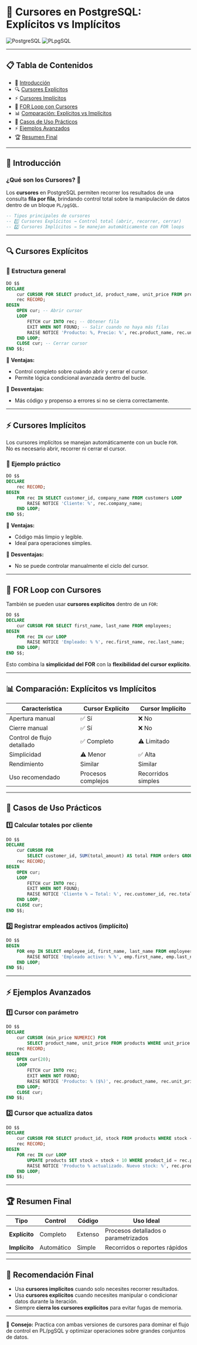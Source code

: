 # 🎯 Cursores en PostgreSQL: Explícitos vs Implícitos  

![PostgreSQL](https://img.shields.io/badge/PostgreSQL-Cursores-blue.svg)
![PLpgSQL](https://img.shields.io/badge/PL%252FpgSQL-Advanced-green.svg)

---

## 📋 Tabla de Contenidos
- 🎯 [Introducción](#-introducción)
- 🔍 [Cursores Explícitos](#-cursores-explícitos)
- ⚡ [Cursores Implícitos](#-cursores-implícitos)
- 🔄 [FOR Loop con Cursores](#-for-loop-con-cursores)
- 📊 [Comparación: Explícitos vs Implícitos](#-comparación-explícitos-vs-implícitos)
- 🎯 [Casos de Uso Prácticos](#-casos-de-uso-prácticos)
- ⚡ [Ejemplos Avanzados](#-ejemplos-avanzados)
- 🏆 [Resumen Final](#-resumen-final)

---

## 🎯 Introducción

### ¿Qué son los Cursores? 🤔
Los **cursores** en PostgreSQL permiten recorrer los resultados de una consulta **fila por fila**, brindando control total sobre la manipulación de datos dentro de un bloque `PL/pgSQL`.

```sql
-- Tipos principales de cursores
-- 1️⃣ Cursores Explícitos → Control total (abrir, recorrer, cerrar)
-- 2️⃣ Cursores Implícitos → Se manejan automáticamente con FOR loops
```

---

## 🔍 Cursores Explícitos

### 🧱 Estructura general
```sql
DO $$
DECLARE
    cur CURSOR FOR SELECT product_id, product_name, unit_price FROM products;
    rec RECORD;
BEGIN
    OPEN cur; -- Abrir cursor
    LOOP
        FETCH cur INTO rec; -- Obtener fila
        EXIT WHEN NOT FOUND; -- Salir cuando no haya más filas
        RAISE NOTICE 'Producto: %, Precio: %', rec.product_name, rec.unit_price;
    END LOOP;
    CLOSE cur; -- Cerrar cursor
END $$;
```

🔹 **Ventajas:**
- Control completo sobre cuándo abrir y cerrar el cursor.  
- Permite lógica condicional avanzada dentro del bucle.

🔹 **Desventajas:**
- Más código y propenso a errores si no se cierra correctamente.

---

## ⚡ Cursores Implícitos

Los cursores implícitos se manejan automáticamente con un bucle `FOR`.  
No es necesario abrir, recorrer ni cerrar el cursor.

### 🧩 Ejemplo práctico
```sql
DO $$
DECLARE
    rec RECORD;
BEGIN
    FOR rec IN SELECT customer_id, company_name FROM customers LOOP
        RAISE NOTICE 'Cliente: %', rec.company_name;
    END LOOP;
END $$;
```

🔹 **Ventajas:**
- Código más limpio y legible.  
- Ideal para operaciones simples.  

🔹 **Desventajas:**
- No se puede controlar manualmente el ciclo del cursor.

---

## 🔄 FOR Loop con Cursores

También se pueden usar **cursores explícitos** dentro de un `FOR`:

```sql
DO $$
DECLARE
    cur CURSOR FOR SELECT first_name, last_name FROM employees;
BEGIN
    FOR rec IN cur LOOP
        RAISE NOTICE 'Empleado: % %', rec.first_name, rec.last_name;
    END LOOP;
END $$;
```

Esto combina la **simplicidad del FOR** con la **flexibilidad del cursor explícito**.

---

## 📊 Comparación: Explícitos vs Implícitos

| Característica | Cursor Explícito | Cursor Implícito |
|-----------------|------------------|------------------|
| Apertura manual | ✅ Sí | ❌ No |
| Cierre manual | ✅ Sí | ❌ No |
| Control de flujo detallado | ✅ Completo | ⚠️ Limitado |
| Simplicidad | ⚠️ Menor | ✅ Alta |
| Rendimiento | Similar | Similar |
| Uso recomendado | Procesos complejos | Recorridos simples |

---

## 🎯 Casos de Uso Prácticos

### 1️⃣ Calcular totales por cliente
```sql
DO $$
DECLARE
    cur CURSOR FOR
        SELECT customer_id, SUM(total_amount) AS total FROM orders GROUP BY customer_id;
    rec RECORD;
BEGIN
    OPEN cur;
    LOOP
        FETCH cur INTO rec;
        EXIT WHEN NOT FOUND;
        RAISE NOTICE 'Cliente % → Total: %', rec.customer_id, rec.total;
    END LOOP;
    CLOSE cur;
END $$;
```

### 2️⃣ Registrar empleados activos (implícito)
```sql
DO $$
BEGIN
    FOR emp IN SELECT employee_id, first_name, last_name FROM employees WHERE status = 'ACTIVE' LOOP
        RAISE NOTICE 'Empleado activo: % %', emp.first_name, emp.last_name;
    END LOOP;
END $$;
```

---

## ⚡ Ejemplos Avanzados

### 1️⃣ Cursor con parámetro
```sql
DO $$
DECLARE
    cur CURSOR (min_price NUMERIC) FOR
        SELECT product_name, unit_price FROM products WHERE unit_price > min_price;
    rec RECORD;
BEGIN
    OPEN cur(20);
    LOOP
        FETCH cur INTO rec;
        EXIT WHEN NOT FOUND;
        RAISE NOTICE 'Producto: % ($%)', rec.product_name, rec.unit_price;
    END LOOP;
    CLOSE cur;
END $$;
```

### 2️⃣ Cursor que actualiza datos
```sql
DO $$
DECLARE
    cur CURSOR FOR SELECT product_id, stock FROM products WHERE stock < 10;
    rec RECORD;
BEGIN
    FOR rec IN cur LOOP
        UPDATE products SET stock = stock + 10 WHERE product_id = rec.product_id;
        RAISE NOTICE 'Producto % actualizado. Nuevo stock: %', rec.product_id, rec.stock + 10;
    END LOOP;
END $$;
```

---

## 🏆 Resumen Final

| Tipo | Control | Código | Uso Ideal |
|------|----------|---------|------------|
| **Explícito** | Completo | Extenso | Procesos detallados o parametrizados |
| **Implícito** | Automático | Simple | Recorridos o reportes rápidos |

---

## 🧩 Recomendación Final
- Usa **cursores implícitos** cuando solo necesites recorrer resultados.  
- Usa **cursores explícitos** cuando necesites manipular o condicionar datos durante la iteración.  
- Siempre **cierra los cursores explícitos** para evitar fugas de memoria.

---

🧠 **Consejo:** Practica con ambas versiones de cursores para dominar el flujo de control en PL/pgSQL y optimizar operaciones sobre grandes conjuntos de datos.
